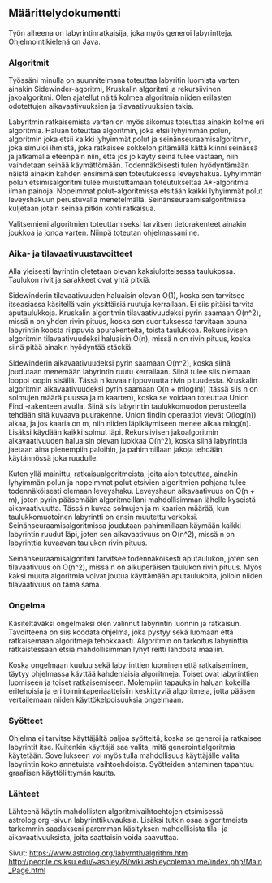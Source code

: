 ## Määrittelydokumentti

Työn aiheena on labyrintinratkaisija, joka myös generoi labyrintteja. Ohjelmointikielenä on Java.

### Algoritmit

Työssäni minulla on suunnitelmana toteuttaa labyritin luomista varten ainakin Sidewinder-agoritmi, Kruskalin algoritmi ja rekursiivinen jakoalgoritmi. Olen ajatellut näitä kolmea algoritmia niiden erilasten odotettujen aikavaativuuksien ja tilavaativuuksien takia. 

Labyritmin ratkaisemista varten on myös aikomus toteuttaa ainakin kolme eri algoritmia. Haluan toteuttaa algoritmin, joka etsii lyhyimmän polun, algoritmin joka etsii kaikki lyhyimmät polut
ja seinänseuraamisalgoritmin, joka simuloi ihmistä, joka ratkaisee sokkelon pitämällä kättä kiinni seinässä ja jatkamalla eteenpäin niin, että jos jo käyty seinä tulee vastaan, niin vaihdetaan seinää käymättömään. Todennäköisesti tulen hyödyntämään näistä ainakin kahden ensimmäisen toteutuksessa leveyshakua. Lyhyimmän polun etsimisalgoritmi tulee muistuttamaan toteutukseltaa A*-algoritmia ilman painoja. Nopeimmat polut-algoritmissa etsitään kaikki lyhyimmät polut leveyshakuun perustuvalla menetelmällä. Seinänseuraamisalgoritmissa kuljetaan jotain seinää pitkin kohti ratkaisua.

Valitsemieni algoritmien toteuttamiseksi tarvitsen tietorakenteet ainakin joukkoa ja jonoa varten. Niinpä toteutan ohjelmassani ne.


### Aika- ja tilavaativuustavoitteet

Alla yleisesti layrintin oletetaan olevan kaksiulotteisessa taulukossa. Taulukon rivit ja sarakkeet ovat yhtä pitkiä.

Sidewinderin tilavaativuuden haluaisin olevan O(1), koska sen tarvitsee itseasiassa käsitellä vain yksittäisiä ruutuja kerrallaan. Ei siis pitäisi tarvita aputaulukkoja. Kruskalin algoritmin tilavaativuudeksi pyrin saamaan O(n^2), missä n on yhden rivin pituus, koska sen suorituksessa tarvitaan apuna labyrintin koosta riippuvia apurakenteita, toista taulukkoa. Rekursiivisen algoritmin tilavaativuudeksi haluaisin O(n), missä n on rivin pituus, koska siinä pitää ainakin hyödyntää stäckiä. 

Sidewinderin aikavaativuudeksi pyrin saamaan O(n^2), koska siinä joudutaan menemään labyrintin ruutu kerrallaan. Siinä tulee siis olemaan looppi loopin sisällä. Tässä n kuvaa riippuvuutta rivin pituudesta. Kruskalin algoritmin aikavaativuudeksi pyrin saamaan O(n + mlog(n)) (tässä siis n on solmujen määrä puussa ja m kaarten), koska se voidaan toteuttaa Union Find -rakenteen avulla. Siinä siis labyrintin taulukkomuodon perusteella tehdään sitä kuvaava puurakenne. Union findin operaatiot vievät O(log(n)) aikaa, ja jos kaaria on m, niin niiden läpikäymiseen menee aikaa mlog(n). Lisäksi käydään kaikki solmut läpi. Rekursiivisen jakoalgoritmin aikavaativuuden haluaisin olevan luokkaa O(n^2), koska siinä labyrinttia jaetaan aina pienempiin paloihin, ja pahimmillaan jakoja tehdään käytännössä joka ruudulle.

Kuten yllä mainittu, ratkaisualgoritmeista, joita aion toteuttaa, ainakin lyhyimmän polun ja nopeimmat polut etsivien algoritmien pohjana tulee todennäköisesti olemaan leveyshaku. Leveyshaun aikavaativuus on O(n + m), joten pyrin pääsemään algoritmeillani mahdollisimman lähelle kyseistä aikavaativuutta. Tässä n kuvaa solmujen ja m kaarien määrää, kun taulukkomuotoinen labyrintti on ensin muutettu verkoksi. Seinänseuraamisalgoritmissa joudutaan pahimmillaan käymään kaikki labyrintin ruudut läpi, joten sen aikavaativuus on O(n^2), missä n on labyrinttia kuvaavan taulukon rivin pituus.

Seinänseuraamisalgoritmi tarvitsee todennäköisesti aputaulukon, joten sen tilavaativuus on O(n^2), missä n on alkuperäisen taulukon rivin pituus. Myös kaksi muuta algoritmia voivat joutua käyttämään aputaulukoita, jolloin niiden tilavaativuus on tämä sama.


### Ongelma

Käsiteltäväksi ongelmaksi olen valinnut labyrintin luonnin ja ratkaisun. Tavoitteena on siis koodata ohjelma, joka pystyy sekä luomaan että ratkaisemaan algoritmeja tehokkaasti. Algoritmin on tarkoitus labyrinttia ratkaistessaan etsiä mahdollisimman lyhyt reitti lähdöstä maaliin.

Koska ongelmaan kuuluu sekä labyrinttien luominen että ratkaiseminen, täytyy ohjelmassa käyttää kahdenlaisia algoritmeja. Toiset ovat labyrinttien luomiseen ja toiset ratkaisemiseen. Molempiin tapauksiin haluan kokeilla eritehoisia ja eri toimintaperiaatteisiin keskittyviä algoritmeja, jotta pääsen vertailemaan niiden käyttökelpoisuuksia ongelmaan.


### Syötteet

Ohjelma ei tarvitse käyttäjältä paljoa syötteitä, koska se generoi ja ratkaisee labyrintit itse. Kuitenkin käyttäjä saa valita, mitä generointialgoritmia käytetään. Sovellukseen voi myös tulla mahdollisuus käyttäjälle valita labyrintin koko annetuista vaihtoehdoista. Syötteiden antaminen tapahtuu graafisen käyttöliittymän kautta.



### Lähteet

Lähteenä käytin mahdollisten algoritmivaihtoehtojen etsimisessä astrolog.org -sivun labyrinttikuvauksia. Lisäksi tutkin osaa algoritmeista tarkemmin saadakseni paremman käsityksen mahdollisista tila- ja aikavaativuuksista, joita saattaisin voida saavuttaa.

Sivut: 
https://www.astrolog.org/labyrnth/algrithm.htm
http://people.cs.ksu.edu/~ashley78/wiki.ashleycoleman.me/index.php/Main_Page.html
